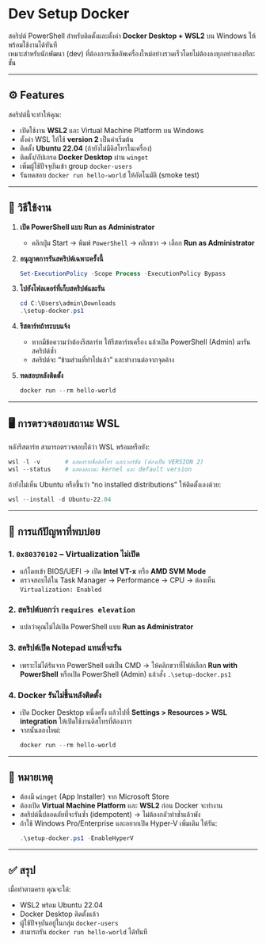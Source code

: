 # Dev Setup Docker

สคริปต์ PowerShell สำหรับติดตั้งและตั้งค่า **Docker Desktop + WSL2** บน Windows ให้พร้อมใช้งานได้ทันที  
เหมาะสำหรับนักพัฒนา (dev) ที่ต้องการเซ็ตอัพเครื่องใหม่อย่างรวดเร็วโดยไม่ต้องลงทุกอย่างเองทีละขั้น

---

## ⚙️ Features
สคริปต์นี้จะทำให้คุณ:
- เปิดใช้งาน **WSL2** และ Virtual Machine Platform บน Windows
- ตั้งค่า WSL ให้ใช้ **version 2** เป็นค่าเริ่มต้น
- ติดตั้ง **Ubuntu 22.04** (ถ้ายังไม่มีดิสโทรในเครื่อง)
- ติดตั้ง/อัปเกรด **Docker Desktop** ผ่าน `winget`
- เพิ่มผู้ใช้ปัจจุบันเข้า group `docker-users`
- รันทดสอบ `docker run hello-world` ให้อัตโนมัติ (smoke test)

---

## 🚀 วิธีใช้งาน

1. **เปิด PowerShell แบบ Run as Administrator**  
   - คลิกปุ่ม Start → พิมพ์ `PowerShell` → คลิกขวา → เลือก **Run as Administrator**

2. **อนุญาตการรันสคริปต์เฉพาะครั้งนี้**  
   ```powershell
   Set-ExecutionPolicy -Scope Process -ExecutionPolicy Bypass
   ```

3. **ไปยังโฟลเดอร์ที่เก็บสคริปต์และรัน**  
   ```powershell
   cd C:\Users\admin\Downloads
   .\setup-docker.ps1
   ```

4. **รีสตาร์ทถ้าระบบแจ้ง**  
   - หากมีข้อความว่าต้องรีสตาร์ท ให้รีสตาร์ทเครื่อง แล้วเปิด PowerShell (Admin) มารันสคริปต์ซ้ำ  
   - สคริปต์จะ “ข้ามส่วนที่ทำไปแล้ว” และทำงานต่อจากจุดค้าง

5. **ทดสอบหลังติดตั้ง**  
   ```powershell
   docker run --rm hello-world
   ```

---

## 🖥️ การตรวจสอบสถานะ WSL
หลังรีสตาร์ท สามารถตรวจสอบได้ว่า WSL พร้อมหรือยัง:
```powershell
wsl -l -v       # แสดงรายชื่อดิสโทร และเวอร์ชัน (ต้องเป็น VERSION 2)
wsl --status    # แสดงสถานะ kernel และ default version
```

ถ้ายังไม่เห็น Ubuntu หรือขึ้นว่า “no installed distributions” ให้ติดตั้งเองด้วย:
```powershell
wsl --install -d Ubuntu-22.04
```

---

## 🔧 การแก้ปัญหาที่พบบ่อย

### 1. `0x80370102` – Virtualization ไม่เปิด
- แก้โดยเข้า BIOS/UEFI → เปิด **Intel VT-x** หรือ **AMD SVM Mode**
- ตรวจสอบได้ใน Task Manager → Performance → CPU → ต้องเห็น `Virtualization: Enabled`

### 2. สคริปต์บอกว่า `requires elevation`
- แปลว่าคุณไม่ได้เปิด PowerShell แบบ **Run as Administrator**

### 3. สคริปต์เปิด Notepad แทนที่จะรัน
- เพราะไม่ได้รันจาก PowerShell แต่เป็น CMD → ให้คลิกขวาที่ไฟล์เลือก **Run with PowerShell** หรือเปิด PowerShell (Admin) แล้วสั่ง `.\setup-docker.ps1`

### 4. Docker รันไม่ขึ้นหลังติดตั้ง
- เปิด Docker Desktop หนึ่งครั้ง แล้วไปที่ **Settings > Resources > WSL integration** ให้เปิดใช้งานดิสโทรที่ต้องการ
- จากนั้นลองใหม่:
  ```powershell
  docker run --rm hello-world
  ```

---

## 📌 หมายเหตุ
- ต้องมี `winget` (App Installer) จาก Microsoft Store
- ต้องเปิด **Virtual Machine Platform** และ **WSL2** ก่อน Docker จะทำงาน
- สคริปต์นี้ปลอดภัยที่จะรันซ้ำ (idempotent) → ไม่ต้องกลัวทำซ้ำแล้วพัง
- ถ้าใช้ Windows Pro/Enterprise และอยากเปิด Hyper-V เพิ่มเติม ให้รัน:
  ```powershell
  .\setup-docker.ps1 -EnableHyperV
  ```

---

## ✅ สรุป
เมื่อทำตามครบ คุณจะได้:
- WSL2 พร้อม Ubuntu 22.04
- Docker Desktop ติดตั้งแล้ว
- ผู้ใช้ปัจจุบันอยู่ในกลุ่ม `docker-users`
- สามารถรัน `docker run hello-world` ได้ทันที
